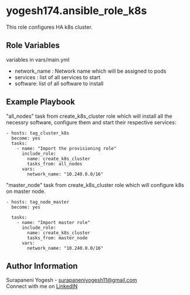 yogesh174.ansible_role_k8s
=========

This role configures HA k8s cluster.

Role Variables
--------------

variables in vars/main.yml
- network_name : Network name which will be assigned to pods
- services : list of all services to start
- software: list of all software to install

Example Playbook
----------------

"all_nodes" task from create_k8s_cluster role which will install all the necessry software, configure them and start their respective services:

    - hosts: tag_cluster_k8s
      become: yes      
      tasks:
        - name: "Import the provisioning role"
          include_role:
            name: create_k8s_cluster
            tasks_from: all_nodes
          vars:
            network_name: "10.240.0.0/16"

"master_node" task from create_k8s_cluster role which will configure k8s on master node.

    - hosts: tag_node_master
      become: yes

      tasks:
        - name: "Import master role"
          include_role:
            name: create_k8s_cluster
            tasks_from: master_node
          vars:
            network_name: "10.240.0.0/16"

Author Information
------------------

Surapaneni Yogesh - surapaneniyogesh11@gmail.com  
Connect with me on [LinkedIN](https://www.linkedin.com/in/surapaneni-yogesh-ba7303189/)
